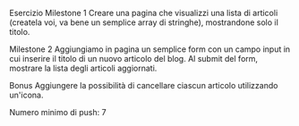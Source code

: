 Esercizio
Milestone 1
Creare una pagina che visualizzi una lista di articoli (createla voi, va bene un semplice array di stringhe), mostrandone solo il titolo.

Milestone 2
Aggiungiamo in pagina un semplice form con un campo input in cui inserire il titolo di un nuovo articolo del blog. 
Al submit del form, mostrare la lista degli articoli aggiornati.

Bonus
Aggiungere la possibilità di cancellare ciascun articolo utilizzando un'icona.

Numero minimo di push: 7